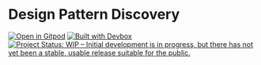 # Design Pattern Discovery
[![Open in Gitpod](https://gitpod.io/button/open-in-gitpod.svg)](https://gitpod.io/https://gitpod.io/#https://github.com/HadrienMP/design-pattern-discovery)
[![Built with Devbox](https://jetpack.io/img/devbox/shield_galaxy.svg)](https://jetpack.io/devbox/docs/contributor-quickstart/)
[![Project Status: WIP – Initial development is in progress, but there has not yet been a stable, usable release suitable for the public.](https://www.repostatus.org/badges/latest/wip.svg)](https://www.repostatus.org/#wip)
